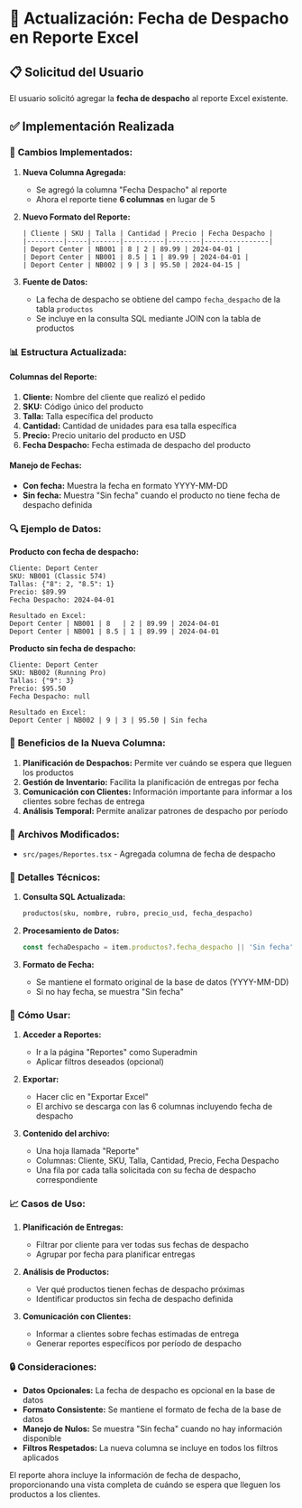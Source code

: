 # 📅 Actualización: Fecha de Despacho en Reporte Excel

## 📋 **Solicitud del Usuario**

El usuario solicitó agregar la **fecha de despacho** al reporte Excel existente.

## ✅ **Implementación Realizada**

### 🔧 **Cambios Implementados:**

1. **Nueva Columna Agregada:**
   - Se agregó la columna "Fecha Despacho" al reporte
   - Ahora el reporte tiene **6 columnas** en lugar de 5

2. **Nuevo Formato del Reporte:**
   ```
   | Cliente | SKU | Talla | Cantidad | Precio | Fecha Despacho |
   |---------|-----|-------|----------|--------|----------------|
   | Deport Center | NB001 | 8 | 2 | 89.99 | 2024-04-01 |
   | Deport Center | NB001 | 8.5 | 1 | 89.99 | 2024-04-01 |
   | Deport Center | NB002 | 9 | 3 | 95.50 | 2024-04-15 |
   ```

3. **Fuente de Datos:**
   - La fecha de despacho se obtiene del campo `fecha_despacho` de la tabla `productos`
   - Se incluye en la consulta SQL mediante JOIN con la tabla de productos

### 📊 **Estructura Actualizada:**

#### **Columnas del Reporte:**
1. **Cliente:** Nombre del cliente que realizó el pedido
2. **SKU:** Código único del producto
3. **Talla:** Talla específica del producto
4. **Cantidad:** Cantidad de unidades para esa talla específica
5. **Precio:** Precio unitario del producto en USD
6. **Fecha Despacho:** Fecha estimada de despacho del producto

#### **Manejo de Fechas:**
- **Con fecha:** Muestra la fecha en formato YYYY-MM-DD
- **Sin fecha:** Muestra "Sin fecha" cuando el producto no tiene fecha de despacho definida

### 🔍 **Ejemplo de Datos:**

**Producto con fecha de despacho:**
```
Cliente: Deport Center
SKU: NB001 (Classic 574)
Tallas: {"8": 2, "8.5": 1}
Precio: $89.99
Fecha Despacho: 2024-04-01

Resultado en Excel:
Deport Center | NB001 | 8   | 2 | 89.99 | 2024-04-01
Deport Center | NB001 | 8.5 | 1 | 89.99 | 2024-04-01
```

**Producto sin fecha de despacho:**
```
Cliente: Deport Center
SKU: NB002 (Running Pro)
Tallas: {"9": 3}
Precio: $95.50
Fecha Despacho: null

Resultado en Excel:
Deport Center | NB002 | 9 | 3 | 95.50 | Sin fecha
```

### 🎯 **Beneficios de la Nueva Columna:**

1. **Planificación de Despachos:** Permite ver cuándo se espera que lleguen los productos
2. **Gestión de Inventario:** Facilita la planificación de entregas por fecha
3. **Comunicación con Clientes:** Información importante para informar a los clientes sobre fechas de entrega
4. **Análisis Temporal:** Permite analizar patrones de despacho por período

### 📁 **Archivos Modificados:**

- `src/pages/Reportes.tsx` - Agregada columna de fecha de despacho

### 🔧 **Detalles Técnicos:**

1. **Consulta SQL Actualizada:**
   ```sql
   productos(sku, nombre, rubro, precio_usd, fecha_despacho)
   ```

2. **Procesamiento de Datos:**
   ```typescript
   const fechaDespacho = item.productos?.fecha_despacho || 'Sin fecha';
   ```

3. **Formato de Fecha:**
   - Se mantiene el formato original de la base de datos (YYYY-MM-DD)
   - Si no hay fecha, se muestra "Sin fecha"

### 🚀 **Cómo Usar:**

1. **Acceder a Reportes:**
   - Ir a la página "Reportes" como Superadmin
   - Aplicar filtros deseados (opcional)

2. **Exportar:**
   - Hacer clic en "Exportar Excel"
   - El archivo se descarga con las 6 columnas incluyendo fecha de despacho

3. **Contenido del archivo:**
   - Una hoja llamada "Reporte"
   - Columnas: Cliente, SKU, Talla, Cantidad, Precio, Fecha Despacho
   - Una fila por cada talla solicitada con su fecha de despacho correspondiente

### 📈 **Casos de Uso:**

1. **Planificación de Entregas:**
   - Filtrar por cliente para ver todas sus fechas de despacho
   - Agrupar por fecha para planificar entregas

2. **Análisis de Productos:**
   - Ver qué productos tienen fechas de despacho próximas
   - Identificar productos sin fecha de despacho definida

3. **Comunicación con Clientes:**
   - Informar a clientes sobre fechas estimadas de entrega
   - Generar reportes específicos por período de despacho

### 🔒 **Consideraciones:**

- **Datos Opcionales:** La fecha de despacho es opcional en la base de datos
- **Formato Consistente:** Se mantiene el formato de fecha de la base de datos
- **Manejo de Nulos:** Se muestra "Sin fecha" cuando no hay información disponible
- **Filtros Respetados:** La nueva columna se incluye en todos los filtros aplicados

El reporte ahora incluye la información de fecha de despacho, proporcionando una vista completa de cuándo se espera que lleguen los productos a los clientes.

